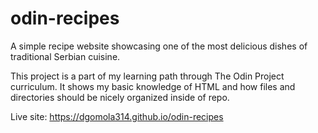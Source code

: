 # odin-recipes
A simple recipe website showcasing one of the most delicious dishes of traditional Serbian cuisine.

This project is a part of my learning path through The Odin Project curriculum. It shows my basic knowledge of HTML and how files and directories should be nicely organized inside of repo.

Live site: https://dgomola314.github.io/odin-recipes